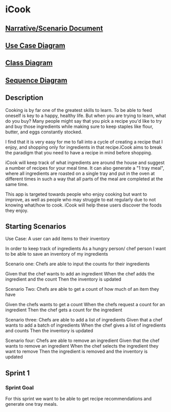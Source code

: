 # iCook

## [Narrative/Scenario Document](https://docs.google.com/document/d/1HJ5ZsFQmdsHKm9AtFVYwepTwJpKF7xUP3W8LC2srMwQ/edit?usp=sharing)

## [Use Case Diagram](https://drive.google.com/file/d/1LZBEcqS1bdyG6T2xV3ET5O-zk6aS5TkT/view?usp=sharing)

## [Class Diagram](https://drive.google.com/file/d/1xZrD_i0tI43p2xnsMDsNeT6hNzWfNDYk/view?usp=sharing)

## [Sequence Diagram](https://drive.google.com/open?id=1xxWUaln-3PHPR8UdziEnuUuOg_W2Z2Jf)

## Description

Cooking is by far one of the greatest skills to learn. To be able to feed oneself is key to a happy, healthy life. But when you are trying to learn, what do you buy? Many people might say that you pick a recipe you'd like to try and buy those ingredients while making sure to keep staples like flour, butter, and eggs constantly stocked.

I find that it is very easy for me to fall into a cycle of creating a recipe that I enjoy, and shopping only for ingredients in that recipe.iCook aims to break the paradigm that you need to have a recipe in mind before shopping.

iCook will keep track of what ingredients are around the house and suggest a number of recipes for your meal time. It can also generate a "1 tray meal", where all ingredients are roasted on a single tray and put in the oven at different times in such a way that all parts of the meal
are completed at the same time.

This app is targeted towards people who enjoy cooking but want to improve, as well as people who may struggle to eat regularly due to not knowing what/how to cook.
iCook will help these users discover the foods they enjoy.

## Starting Scenarios
Use Case: A user can add items to their inventory

In order to keep track of ingredients
As a hungry person/ chef person 
I want to be able to save an inventory of my ingredients 

Scenario one: 
Chefs are able to input the counts for their ingredients 

Given that the chef wants to add an ingredient 
When the chef adds the ingredient and the count 
Then the inventory  is updated 
 
Scenario Two:
Chefs  are able to get a count of how much of an item they have 

Given the chefs wants to get a count
When the chefs request a count for an ingredient
Then the chef gets a count for the ingredient

Scenario three: 
Chefs are able to add a list of ingredients
Given that a chef wants to add a batch of ingredients 
When the chef gives a list of ingredients and counts 
Then the inventory is updated  

Scenario four: 
Chefs are able to remove an ingredient 
Given that the chef wants to remove an ingredient 
When the chef selects the ingredient they want to remove 
Then the ingredient is removed and the inventory is updated 

## Sprint 1
### Sprint Goal
For this sprint we want to be able to get recipe recommendations and generate one tray meals.
